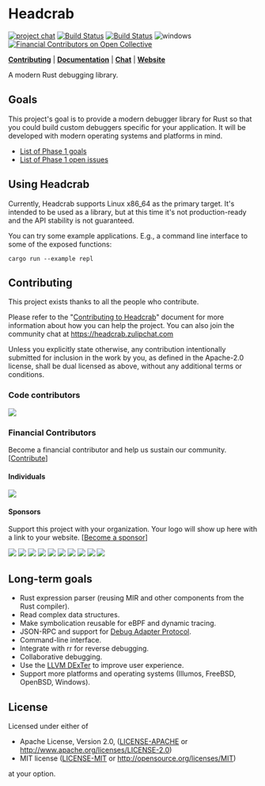 # Headcrab

[![project chat](https://img.shields.io/badge/zulip-join_chat-brightgreen.svg)](https://headcrab.zulipchat.com) [![Build Status](https://travis-ci.org/headcrab-rs/headcrab.svg?branch=master)](https://travis-ci.org/headcrab-rs/headcrab) [![Build Status](https://api.cirrus-ci.com/github/headcrab-rs/headcrab.svg?task=stable%20x86_64-unknown-freebsd-12)](https://cirrus-ci.com/github/headcrab-rs/headcrab) ![windows](https://github.com/headcrab-rs/headcrab/workflows/windows/badge.svg?branch=master) [![Financial Contributors on Open Collective](https://opencollective.com/headcrab/all/badge.svg?label=financial+contributors)](https://opencollective.com/headcrab)

[**Contributing**](CONTRIBUTING.md) | [**Documentation**](Documentation) | [**Chat**](https://headcrab.zulipchat.com) | [**Website**](https://headcrab.rs)

A modern Rust debugging library.

## Goals

This project's goal is to provide a modern debugger library for Rust so that you could build custom debuggers specific for your application. It will be developed with modern operating systems and platforms in mind.

- [List of Phase 1 goals](https://github.com/headcrab-rs/headcrab/blob/master/Documentation/Design.md#phase-1)
- [List of Phase 1 open issues](https://github.com/headcrab-rs/headcrab/milestone/1)

## Using Headcrab

Currently, Headcrab supports Linux x86_64 as the primary target.
It's intended to be used as a library, but at this time it's not production-ready and the API stability is not guaranteed.

You can try some example applications. E.g., a command line interface to some of the exposed functions:

```
cargo run --example repl
```

## Contributing

This project exists thanks to all the people who contribute.

Please refer to the "[Contributing to Headcrab](CONTRIBUTING.md)" document for more information about how you can help the project.
You can also join the community chat at https://headcrab.zulipchat.com

Unless you explicitly state otherwise, any contribution intentionally submitted
for inclusion in the work by you, as defined in the Apache-2.0 license, shall be dual licensed as above, without any
additional terms or conditions.

### Code contributors

<img src="https://opencollective.com/headcrab/contributors.svg?width=890&button=false" />

### Financial Contributors

Become a financial contributor and help us sustain our community. [[Contribute](https://opencollective.com/headcrab/contribute)]

#### Individuals

<a href="https://opencollective.com/headcrab"><img src="https://opencollective.com/headcrab/individuals.svg?width=890"></a>

#### Sponsors

Support this project with your organization. Your logo will show up here with a link to your website. [[Become a sponsor](https://opencollective.com/headcrab/contribute)]

<a href="https://opencollective.com/headcrab/sponsor/0/website"><img src="https://opencollective.com/headcrab/sponsor/0/avatar.svg"></a>
<a href="https://opencollective.com/headcrab/sponsor/1/website"><img src="https://opencollective.com/headcrab/sponsor/1/avatar.svg"></a>
<a href="https://opencollective.com/headcrab/sponsor/2/website"><img src="https://opencollective.com/headcrab/sponsor/2/avatar.svg"></a>
<a href="https://opencollective.com/headcrab/sponsor/3/website"><img src="https://opencollective.com/headcrab/sponsor/3/avatar.svg"></a>
<a href="https://opencollective.com/headcrab/sponsor/4/website"><img src="https://opencollective.com/headcrab/sponsor/4/avatar.svg"></a>
<a href="https://opencollective.com/headcrab/sponsor/5/website"><img src="https://opencollective.com/headcrab/sponsor/5/avatar.svg"></a>
<a href="https://opencollective.com/headcrab/sponsor/6/website"><img src="https://opencollective.com/headcrab/sponsor/6/avatar.svg"></a>
<a href="https://opencollective.com/headcrab/sponsor/7/website"><img src="https://opencollective.com/headcrab/sponsor/7/avatar.svg"></a>
<a href="https://opencollective.com/headcrab/sponsor/8/website"><img src="https://opencollective.com/headcrab/sponsor/8/avatar.svg"></a>
<a href="https://opencollective.com/headcrab/sponsor/9/website"><img src="https://opencollective.com/headcrab/sponsor/9/avatar.svg"></a>

## Long-term goals

- Rust expression parser (reusing MIR and other components from the Rust compiler).
- Read complex data structures.
- Make symbolication reusable for eBPF and dynamic tracing.
- JSON-RPC and support for [Debug Adapter Protocol](https://microsoft.github.io/debug-adapter-protocol/).
- Command-line interface.
- Integrate with rr for reverse debugging.
- Collaborative debugging.
- Use the [LLVM DExTer](https://github.com/llvm/llvm-project/tree/master/debuginfo-tests/dexter) to improve user experience.
- Support more platforms and operating systems (Illumos, FreeBSD, OpenBSD, Windows).

## License

Licensed under either of

 * Apache License, Version 2.0, ([LICENSE-APACHE](LICENSE-APACHE) or http://www.apache.org/licenses/LICENSE-2.0)
 * MIT license ([LICENSE-MIT](LICENSE-MIT) or http://opensource.org/licenses/MIT)

at your option.
